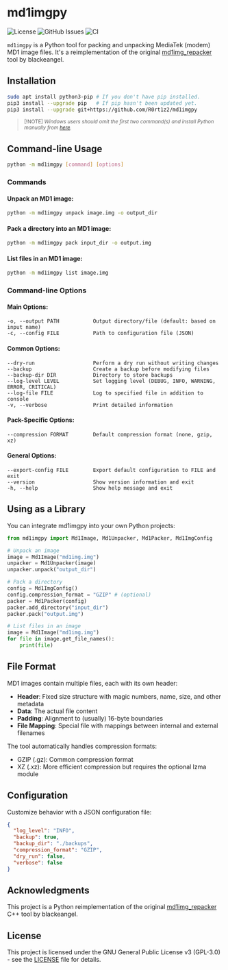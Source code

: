 # md1imgpy

![License](https://img.shields.io/github/license/R0rt1z2/md1imgpy)
![GitHub Issues](https://img.shields.io/github/issues-raw/R0rt1z2/md1imgpy?color=red)
![CI](https://github.com/R0rt1z2/md1imgpy/actions/workflows/md1imgpy.yml/badge.svg)

`md1imgpy` is a Python tool for packing and unpacking MediaTek (modem) MD1 image files. It's a reimplementation of the original [md1img_repacker](https://github.com/blackeangel/md1img_repacker) tool by blackeangel.

## Installation

```bash
sudo apt install python3-pip # If you don't have pip installed.
pip3 install --upgrade pip   # If pip hasn't been updated yet.
pip3 install --upgrade git+https://github.com/R0rt1z2/md1imgpy
```
> <small>[!NOTE]
> _Windows users should omit the first two command(s) and install Python manually from [here](https://www.python.org/downloads/)._</small>

## Command-line Usage

```bash
python -m md1imgpy [command] [options]
```

### Commands

#### Unpack an MD1 image:
```bash
python -m md1imgpy unpack image.img -o output_dir
```

#### Pack a directory into an MD1 image:
```bash
python -m md1imgpy pack input_dir -o output.img
```

#### List files in an MD1 image:
```bash
python -m md1imgpy list image.img
```

### Command-line Options

#### Main Options:
```
-o, --output PATH           Output directory/file (default: based on input name)
-c, --config FILE           Path to configuration file (JSON)
```

#### Common Options:
```
--dry-run                   Perform a dry run without writing changes
--backup                    Create a backup before modifying files
--backup-dir DIR            Directory to store backups
--log-level LEVEL           Set logging level (DEBUG, INFO, WARNING, ERROR, CRITICAL)
--log-file FILE             Log to specified file in addition to console
-v, --verbose               Print detailed information
```

#### Pack-Specific Options:
```
--compression FORMAT        Default compression format (none, gzip, xz) 
```

#### General Options:
```
--export-config FILE        Export default configuration to FILE and exit
--version                   Show version information and exit
-h, --help                  Show help message and exit
```

## Using as a Library

You can integrate md1imgpy into your own Python projects:

```python
from md1imgpy import Md1Image, Md1Unpacker, Md1Packer, Md1ImgConfig

# Unpack an image
image = Md1Image("md1img.img")
unpacker = Md1Unpacker(image)
unpacker.unpack("output_dir")

# Pack a directory
config = Md1ImgConfig()
config.compression_format = "GZIP" # (optional)
packer = Md1Packer(config)
packer.add_directory("input_dir")
packer.pack("output.img")

# List files in an image
image = Md1Image("md1img.img")
for file in image.get_file_names():
    print(file)
```

## File Format

MD1 images contain multiple files, each with its own header:

- **Header**: Fixed size structure with magic numbers, name, size, and other metadata
- **Data**: The actual file content
- **Padding**: Alignment to (usually) 16-byte boundaries
- **File Mapping**: Special file with mappings between internal and external filenames

The tool automatically handles compression formats:
- GZIP (.gz): Common compression format
- XZ (.xz): More efficient compression but requires the optional lzma module

## Configuration

Customize behavior with a JSON configuration file:

```json
{
  "log_level": "INFO",
  "backup": true,
  "backup_dir": "./backups",
  "compression_format": "GZIP",
  "dry_run": false,
  "verbose": false
}
```

## Acknowledgments

This project is a Python reimplementation of the original [md1img_repacker](https://github.com/blackeangel/md1img_repacker) C++ tool by blackeangel.

## License

This project is licensed under the GNU General Public License v3 (GPL-3.0) - see the [LICENSE](LICENSE) file for details.

